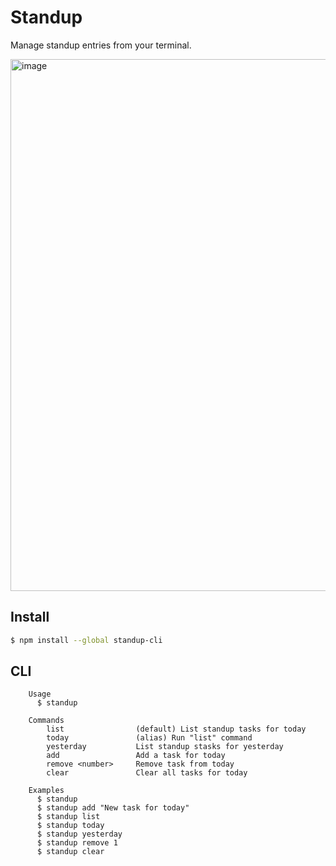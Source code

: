# Standup

Manage standup entries from your terminal.

<img width="851" alt="image" src="https://user-images.githubusercontent.com/2034704/153863424-032a7f0a-6b71-4d05-bb63-2e31ffe19833.png">

## Install

```bash
$ npm install --global standup-cli
```

## CLI

```
	Usage
	  $ standup

	Commands
		list				(default) List standup tasks for today
		today				(alias) Run "list" command
		yesterday			List standup stasks for yesterday
		add					Add a task for today
		remove <number>		Remove task from today
		clear				Clear all tasks for today

	Examples
	  $ standup
	  $ standup add "New task for today"
	  $ standup list
	  $ standup today
	  $ standup yesterday
	  $ standup remove 1
	  $ standup clear
```
